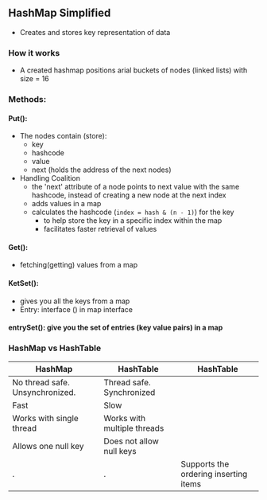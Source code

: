 ## HashMap Simplified
- Creates and stores key representation of data
### How it works
- A created hashmap positions arial buckets of nodes (linked lists) with size = 16
### Methods:
#### Put():
- The nodes contain (store):
  - key
  - hashcode
  - value
  - next (holds the address of the next nodes)
- Handling Coalition
  - the 'next' attribute of a node points to next value with the same hashcode, instead of creating a new node at the next index
  - adds values in a map
  - calculates the hashcode (```index = hash & (n - 1)```) for the key
    - to help store the key in a specific index within the map
    - facilitates faster retrieval of values
#### Get():
  - fetching(getting) values from a map
#### KetSet():
  - gives you all the keys from a map
  - Entry: interface () in map interface
#### entrySet(): give you the set of entries (key value pairs) in a map
### HashMap vs HashTable

HashMap | HashTable | HashTable
--- | --- | ---
No thread safe. Unsynchronized. | Thread safe. Synchronized
Fast | Slow
Works with single thread | Works with multiple threads
Allows one null key | Does not allow null keys
. | . | Supports the ordering inserting items 